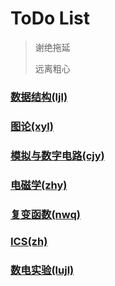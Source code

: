 # ToDo List

> 谢绝拖延
>
> 远离粗心

### [数据结构(ljl)](http://liano.top/todo/ljl.html)

### [图论(xyl)](http://liano.top/todo/xyl.html)

### [模拟与数字电路(cjy)](http://liano.top/todo/cjy.html)

### [电磁学(zhy)](http://liano.top/todo/zhy.html)

### [复变函数(nwq)](http://liano.top/todo/nwq.html)

### [ICS(zh)](http://liano.top/todo/zh.html)

### [数电实验(lujl)](http://liano.top/todo/lujl.html)


